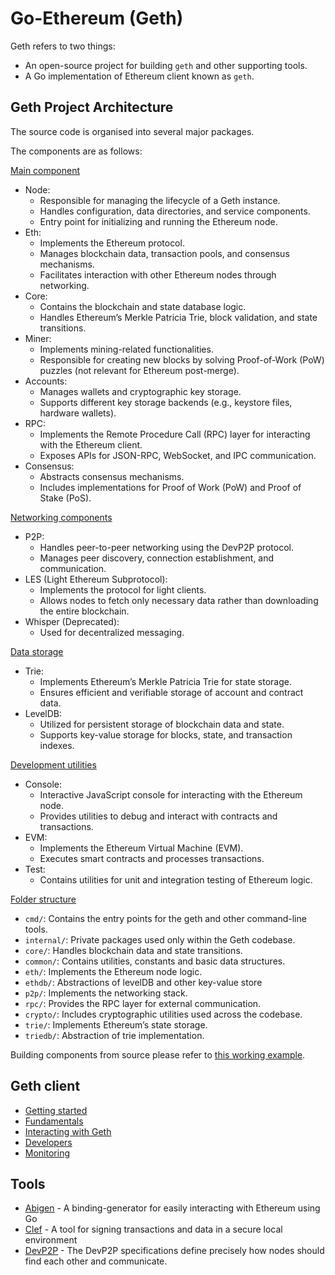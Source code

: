 # Go-Ethereum (Geth)

Geth refers to two things:

* An open-source project for building `geth` and other supporting tools.
* A Go implementation of Ethereum client known as `geth`.

## Geth Project Architecture

The source code is organised into several major packages. 

The components are as follows:

<u>Main component</u>

* Node:
    * Responsible for managing the lifecycle of a Geth instance.
    * Handles configuration, data directories, and service components.
    * Entry point for initializing and running the Ethereum node.
* Eth:
    * Implements the Ethereum protocol.
    * Manages blockchain data, transaction pools, and consensus mechanisms.
    * Facilitates interaction with other Ethereum nodes through networking.
* Core:
    * Contains the blockchain and state database logic.
    * Handles Ethereum’s Merkle Patricia Trie, block validation, and state transitions.
* Miner:
    * Implements mining-related functionalities.
    * Responsible for creating new blocks by solving Proof-of-Work (PoW) puzzles (not relevant for Ethereum post-merge).
* Accounts:
    * Manages wallets and cryptographic key storage.
    * Supports different key storage backends (e.g., keystore files, hardware wallets).
* RPC:
    * Implements the Remote Procedure Call (RPC) layer for interacting with the Ethereum client.
    * Exposes APIs for JSON-RPC, WebSocket, and IPC communication.
* Consensus:
    * Abstracts consensus mechanisms.
    * Includes implementations for Proof of Work (PoW) and Proof of Stake (PoS).

<u>Networking components</u>

* P2P:
    * Handles peer-to-peer networking using the DevP2P protocol.
    * Manages peer discovery, connection establishment, and communication.
* LES (Light Ethereum Subprotocol):
    * Implements the protocol for light clients.
    * Allows nodes to fetch only necessary data rather than downloading the entire blockchain.
* Whisper (Deprecated): 
    * Used for decentralized messaging.

<u>Data storage</u>

* Trie:
    * Implements Ethereum’s Merkle Patricia Trie for state storage.
    * Ensures efficient and verifiable storage of account and contract data.
* LevelDB:
    * Utilized for persistent storage of blockchain data and state.
    * Supports key-value storage for blocks, state, and transaction indexes.

<u>Development utilities</u>

* Console:
    * Interactive JavaScript console for interacting with the Ethereum node.
    * Provides utilities to debug and interact with contracts and transactions.
* EVM:
    * Implements the Ethereum Virtual Machine (EVM).
    * Executes smart contracts and processes transactions.
* Test:
    * Contains utilities for unit and integration testing of Ethereum logic.

<u>Folder structure</u>

* `cmd/`: Contains the entry points for the geth and other command-line tools.
* `internal/`: Private packages used only within the Geth codebase.
* `core/`: Handles blockchain data and state transitions.
* `common/`: Contains utilities, constants and basic data structures.
* `eth/`: Implements the Ethereum node logic.
* `ethdb/`: Abstractions of levelDB and other key-value store
* `p2p/`: Implements the networking stack.
* `rpc/`: Provides the RPC layer for external communication.
* `crypto/`: Includes cryptographic utilities used across the codebase.
* `trie/`: Implements Ethereum’s state storage.
* `triedb/`: Abstraction of trie implementation.

Building components from source please refer to [this working example](../build/ethnode.dockerfile).

## Geth client

* [Getting started](https://geth.ethereum.org/docs/getting-started)
* [Fundamentals](https://geth.ethereum.org/docs/fundamentals)
* [Interacting with Geth](https://geth.ethereum.org/docs/interacting-with-geth/rpc)
* [Developers](https://geth.ethereum.org/docs/developers)
* [Monitoring](https://geth.ethereum.org/docs/monitoring/dashboards)

## Tools

* [Abigen](https://geth.ethereum.org/docs/tools/abigen) - A binding-generator for easily interacting with Ethereum using Go
* [Clef](https://geth.ethereum.org/docs/tools/clef/introduction) - A tool for signing transactions and data in a secure local environment
* [DevP2P](https://geth.ethereum.org/docs/tools/devp2p) - The DevP2P specifications define precisely how nodes should find each other and communicate.
